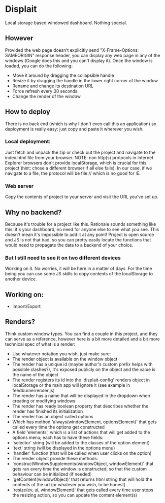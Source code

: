 Displait
========

Local storage based windowed dashboard. Nothing special.

However
-------

Provided the web page doesn't explicitly send "X-Frame-Options: SAMEORIGIN" response header, you can display any web page in any of the windows (Google does this and you can't display it).
Once the window is loaded, you can do the following:
* Move it around by dragging the collapsible handle
* Resize it by dragging the handle in the lower right corner of the window
* Rename and change its destination URL
* Force refresh every 30 seconds
* Change the render of the window

How to deploy
-------------

There is no back end (which is why I don't even call this an application) so deployment is really easy: just copy and paste it wherever you wish.

### Local deployment:
Just fetch and unpack the zip or check out the project and navigate to the index.html file from your browser.
NOTE: non http(s) protocols in Internet Explorer browsers don't provide localStorage, which is crucial for this project (hint: chose a different browser if all else fails). In our case, if we navigate to a file, the protocol will be file:// which is no good for IE.

### Web server
Copy the contents of project to your server and visit the URL you've set up.


Why no backend?
---------------

Because it's trouble for a project like this. Rationale sounds something like this: it's your dashboard, no need for anyone else to see what you see.
This doesn't mean it's impossible to add it at any point! Project is open source and JS is not that bad, so you can pretty easily locate the functions that would need to propagate the data to a backend of your choice.

### But I still need to see it on two different devices
Working on it. No worries, it will be here in a matter of days. For the time being you can use some JS skills to copy contents of the localStorage to another device.

Working on:
-----------

* Import/Export


Renders?
--------

Think custom window types. You can find a couple in this project, and they can serve as a reference, however here is a bit more detailed and a bit more technical spec of what is a render:

* Use whatever notation you wish, just make sure:
 * The render object is available on the window object
 * The render has a unique id (maybe author's custom prefix helps with possible clashes?), it's exposed publicly on the object and the value is the name of the object
 * The render registers its id into the 'displait-config' renders object in localStorage or the main app will ignore it (see example in feedburnerrender.js)
 * The render has a name that will be displayed in the dropdown when creating or modifying windows
 * The render has ready boolean property that describes whether the render has finished its initialization
 * The render has an object called options
  * Which has method 'always(windowElement, optionsElement)' that gets called every time the options get constructed
  * A field 'elements', which is a list of actions that will get added to the options menu; each has to have these fields:
   * 'selector' string (will be added to the classes of the option element)
   * 'text' string (will be displayed in the options menu)
   * 'handler' function (that will be called when user clicks on the option)
* The render object provide these methods:
 * 'constructWindowSupplements(windowObject, windowElement)' that gets ran every time the window is constructed, so that the custom behaviour can be initialized (if needed)
 * 'getContent(windowObject)' that returns html string that will hold the contents of the url (or whatever you wish, to be honest)
 * 'resize(ev, ui, windowElement)' that gets called every time user stops the resizing action, so you can update the content element(s)
